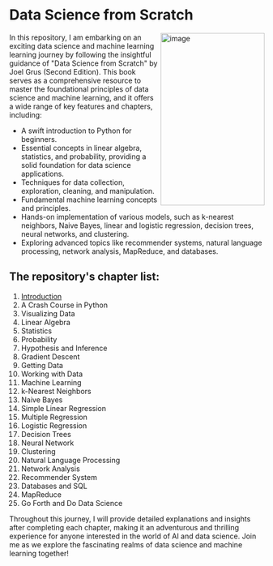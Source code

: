 # Data Science from Scratch
<img align="right" src="img/cover.png" width="205" height="340" alt="image" />
In this repository, I am embarking on an exciting data science and machine learning learning journey by following the insightful guidance of "Data Science from Scratch" by Joel Grus (Second Edition). This book serves as a comprehensive resource to master the foundational principles of data science and machine learning, and it offers a wide range of key features and chapters, including:

  - A swift introduction to Python for beginners.
  - Essential concepts in linear algebra, statistics, and probability, providing a solid foundation for data science applications.
  - Techniques for data collection, exploration, cleaning, and manipulation.
  - Fundamental machine learning concepts and principles.
  - Hands-on implementation of various models, such as k-nearest neighbors, Naive Bayes, linear and logistic regression, decision trees, neural networks, and clustering.
  - Exploring advanced topics like recommender systems, natural language processing, network analysis, MapReduce, and databases.

## The repository's chapter list:

01. [Introduction](https://github.com/sabboshachi/Machine_Learning/blob/main/03.%20Data%20Science%20from%20Scratch%20by%20Joel%20Grus/Chapter%2001.ipynb)
02. A Crash Course in Python
03. Visualizing Data
04. Linear Algebra
05. Statistics
06. Probability
07. Hypothesis and Inference
08. Gradient Descent
09. Getting Data
10. Working with Data
11. Machine Learning
12. k-Nearest Neighbors
13. Naive Bayes
14. Simple Linear Regression
15. Multiple Regression
16. Logistic Regression
17. Decision Trees
18. Neural Network
19. Clustering
20. Natural Language Processing
21. Network Analysis
22. Recommender System
23. Databases and SQL
24. MapReduce
25. Go Forth and Do Data Science

Throughout this journey, I will provide detailed explanations and insights after completing each chapter, making it an adventurous and thrilling experience for anyone interested in the world of AI and data science. Join me as we explore the fascinating realms of data science and machine learning together!


